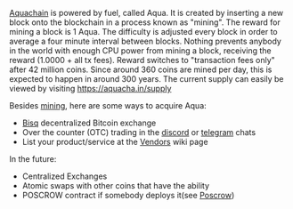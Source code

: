 [Aquachain](Basics) is powered by fuel, called Aqua. It is created by inserting a new block onto the blockchain in a process known as "mining". The reward for mining a block is 1 Aqua. The difficulty is adjusted every block in order to average a four minute interval between blocks. Nothing prevents anybody in the world with enough CPU power from mining a block, receiving the reward (1.0000 + all tx fees). Reward switches to "transaction fees only" after 42 million coins. Since around 360 coins are mined per day, this is expected to happen in around 300 years. The current supply can easily be viewed by visiting https://aquacha.in/supply

Besides [mining](https://aquacha.in/status/miners), here are some ways to acquire Aqua:

  * [Bisq](https://bisq.network) decentralized Bitcoin exchange
  * Over the counter (OTC) trading in the [discord](https://discord.gg/udXYDyB) or [telegram](@AquaCrypto) chats
  * List your product/service at the [Vendors](Vendors) wiki page

In the future:
  * Centralized Exchanges
  * Atomic swaps with other coins that have the ability
  * POSCROW contract if somebody deploys it(see [Poscrow](Poscrow))
